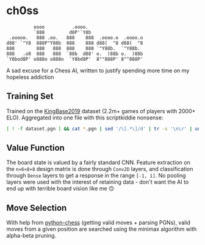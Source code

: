 # ch0ss

```
          oooo          .oooo.
          `888         d8P'`Y8b
 .ooooo.   888 .oo.   888    888  .oooo.o  .oooo.o
d88' `"Y8  888P"Y88b  888    888 d88(  "8 d88(  "8
888        888   888  888    888 `"Y88b.  `"Y88b.
888   .o8  888   888  `88b  d88' o.  )88b o.  )88b
`Y8bod8P' o888o o888o  `Y8bd8P'  8""888P' 8""888P'
```

A sad excuse for a Chess AI, written to justify spending more time on my hopeless addiction

## Training Set

Trained on the [KingBase2019](https://archive.org/details/KingBase2019) dataset (2.2m+ games of players with 2000+ ELO). Aggregated into one file with this scriptkiddie nonsense:

```bash
[ ! -f dataset.pgn ] && cat *.pgn | sed '/\[.*\]/d' | tr -s '\n\r' | uniq > dataset.pgn || echo dont be greedy
```

## Value Function

The board state is valued by a fairly standard CNN. Feature extraction on the `n⨯6⨯8⨯8` design matrix is done through `Conv2D` layers, and classification through `Dense` layers to get a response in the range `[-1, 1]`. No pooling layers were used with the interest of retaining data - don't want the AI to end up with terrible board vision like me :upside_down_face: 

## Move Selection

With help from [python-chess](https://github.com/niklasf/python-chess) (getting valid moves + parsing PGNs), valid moves from a given position are searched using the minimax algorithm with alpha-beta pruning. 
